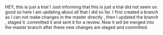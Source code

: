 HEY, this is just a trial !
Just informing that this is just a trial did not seem so good so here I am updating about all that I did so far.
I first created a branch as I can not make changes in the master directly , then I updated the branch , staged it .committed it and sent it for a review. Now it will be merged into the master branch after these new changes are staged and committed.
